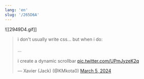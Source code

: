 ```yaml
---
lang: 'en'
slug: '/265D6A'
---
```


![[2949D4.gif]]

<blockquote class="twitter-tweet">

i don&#39;t usually write css... but when i do:<br/><br/>...<br/><br/>i create a dynamic scrollbar <a href="https://t.co/UPmJyzeK2q">pic.twitter.com/UPmJyzeK2q</a>

&mdash; Xavier (Jack) (@KMkota0) <a href="https://twitter.com/KMkota0/status/1765045085610164573?ref_src=twsrc%5Etfw">March 5, 2024</a>

</blockquote>
